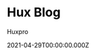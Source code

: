 ---
title: Hux Blog
github: https://github.com/Huxpro/huxpro.github.io
demo: http://huangxuan.me/
license: Apache-2.0 License
author: Huxpro
author_link: ''
date: 2021-04-29T00:00:00.000Z
ssg:
  - Jekyll
cms: null
css: null
category:
  - Blog
description: null
draft: true
publish_date: '2015-01-29T15:03:17Z'
update_date: '2022-08-15T10:37:47Z'
github_star: 6419
github_fork: 4300
---